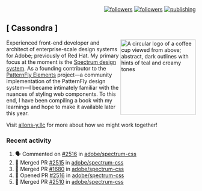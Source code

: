 <p align="right"><a rel="me" href="https://front-end.social/@castastrophe">
    <img alt="followers" title="Follow me on Mastodon" src="https://img.shields.io/mastodon/follow/109297102751309835?domain=https%3A%2F%2Ffront-end.social&label=Follow&logo=mastodon&logoColor=white&style=for-the-badge&labelColor=008080&color=006969"/></a>
  <a href="https://codepen.io/castastrophe/">
    <img alt="followers" title="Follow me on CodePen" src="https://img.shields.io/badge/16-1?color=640464&labelColor=7c007c&style=for-the-badge&logo=codepen&label=Follow"/></a>
<a href="https://castastrophe.medium.com/">
    <img alt="publishing" title="View articles on Medium" src="https://img.shields.io/badge/107-1?color=666&labelColor=444&label=subscribe&logo=medium&logoColor=white&style=for-the-badge"/></a>
</p>

## [&nbsp;Cassondra&nbsp;]

<img align="right" src="https://github-production-user-asset-6210df.s3.amazonaws.com/1840295/253016758-ba468774-1cd3-42c2-8f43-947b5eeb5edf.png" height="200" alt="A circular logo of a coffee cup viewed from above; abstract, dark outlines with hints of teal and creamy tones">

Experienced front-end developer and architect of enterprise-scale design systems for Adobe; previously of Red Hat. My primary focus at the moment is the [Spectrum design system](https://github.com/adobe/spectrum-css). As a founding contributor to the [PatternFly&nbsp;Elements](https://github.com/patternfly/patternfly-elements) project&mdash;a community implementation of the PatternFly design system&mdash;I became intimately familiar with the nuances of styling web components. To this end, I have been compiling a book with my learnings and hope to make it available later this year.

Visit [allons-y.llc](http://allons-y.llc/) for more about how we might work together!

### Recent activity

<!--START_SECTION:activity-->
1. 🗣 Commented on [#2516](https://github.com/adobe/spectrum-css/pull/2516#issuecomment-1939620620) in [adobe/spectrum-css](https://github.com/adobe/spectrum-css)
2. 🎉 Merged PR [#2515](https://github.com/adobe/spectrum-css/pull/2515) in [adobe/spectrum-css](https://github.com/adobe/spectrum-css)
3. 🎉 Merged PR [#1680](https://github.com/adobe/spectrum-css/pull/1680) in [adobe/spectrum-css](https://github.com/adobe/spectrum-css)
4. 💪 Opened PR [#2516](https://github.com/adobe/spectrum-css/pull/2516) in [adobe/spectrum-css](https://github.com/adobe/spectrum-css)
5. 🎉 Merged PR [#2510](https://github.com/adobe/spectrum-css/pull/2510) in [adobe/spectrum-css](https://github.com/adobe/spectrum-css)
<!--END_SECTION:activity-->
